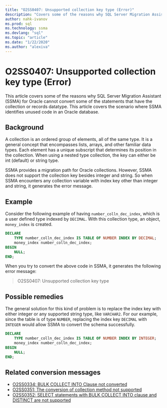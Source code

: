 ```yaml
---
title: "O2SS0407: Unsupported collection key type (Error)"
description: "Covers some of the reasons why SQL Server Migration Assistant (SSMA) for Oracle cannot convert some of the statements that have the collection or records datatype."
author: nahk-ivanov
ms.prod: sql
ms.technology: ssma
ms.devlang: "sql"
ms.topic: "article"
ms.date: "1/22/2020"
ms.author: "alexiva"
---
```


# O2SS0407: Unsupported collection key type (Error)

This article covers some of the reasons why SQL Server Migration Assistant (SSMA) for Oracle cannot convert some of the statements that have the collection or records datatype. This article covers the scenario where SSMA identifies unused code in an Oracle database.

## Background

A collection is an ordered group of elements, all of the same type. It is a general concept that encompasses lists, arrays, and other familiar data types. Each element has a unique subscript that determines its position in the collection. When using a nested type collection, the key can either be int (default) or string type.

SSMA provides a migration path for Oracle collections. However, SSMA does not support the collection key besides integer and string. So when SSMA encounters any collection variable with index key other than integer and string, it generates the error message.

## Example

Consider the following example of having `number_colln_dec_index`, which is a user defined type indexed by `DECIMAL`. With this collection type, an object, `money_index` is created.

```sql
DECLARE
    TYPE number_colln_dec_index IS TABLE OF NUMBER INDEX BY DECIMAL;
    money_index number_colln_dec_index;
BEGIN
    NULL;
END;
```

When you try to convert the above code in SSMA, it generates the following error message:

> O2SS0407: Unsupported collection key type

## Possible remedies

The general solution for this kind of problem is to replace the index key with either integer or any supported string type, like `VARCHAR2`. For our example, since the table is of type `NUMBER`, replacing the index key `DECIMAL` with `INTEGER` would allow SSMA to convert the schema successfully.

```sql
DECLARE
    TYPE number_colln_dec_index IS TABLE OF NUMBER INDEX BY INTEGER;
    money_index number_colln_dec_index;
BEGIN
    NULL;
END;
```

## Related conversion messages

* [O2SS0334: BULK COLLECT INTO Clause not converted](o2ss0334.md)
* [O2SS0351: The conversion of collection method not supported](o2ss0351.md)
* [O2SS0352: SELECT statements with BULK COLLECT INTO clause and DISTINCT are not supported](o2ss0352.md)
